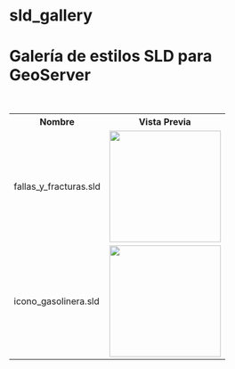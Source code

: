 # sld_gallery
<h1>Galería de estilos SLD para GeoServer</h1>
<table style="width:100%">
  <tr>
    <th>Nombre</th>
    <th>Vista Previa</th>
  </tr><br>
  <tr>
    <td>fallas_y_fracturas.sld</td>
    <td><img src="https://github.com/HennessyAB/sld_gallery/blob/master/fallas_y_fracturas.png" width="200"></td>
  </tr>
  <tr>
   <td>icono_gasolinera.sld</td>
    <td><img src="https://github.com/HennessyAB/sld_gallery/blob/master/icono_gasolinera.png" width="200"></td>
   </tr>
</table>
